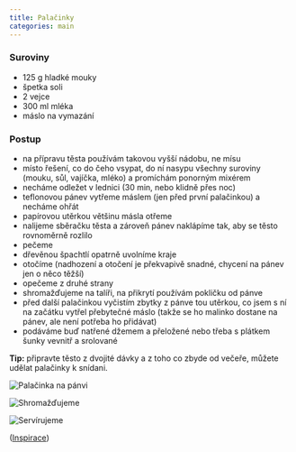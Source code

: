 ```yaml
---
title: Palačinky
categories: main
---
```


### Suroviny
- 125 g hladké mouky
- špetka soli
- 2 vejce
- 300 ml mléka
- máslo na vymazání

### Postup
- na přípravu těsta používám takovou vyšší nádobu, ne mísu
- místo řešení, co do čeho vsypat, do ní nasypu všechny suroviny (mouku, sůl, vajíčka, mléko) a promíchám ponorným mixérem
- necháme odležet v lednici (30 min, nebo klidně přes noc)
- teflonovou pánev vytřeme máslem (jen před první palačinkou) a necháme ohřát
- papírovou utěrkou většinu másla otřeme
- nalijeme sběračku těsta a zároveň pánev naklápíme tak, aby se těsto rovnoměrně rozlilo
- pečeme
- dřevěnou špachtlí opatrně uvolníme kraje
- otočíme (nadhození a otočení je překvapivě snadné, chycení na pánev jen o něco těžší)
- opečeme z druhé strany
- shromažďujeme na talíři, na přikrytí používám pokličku od pánve
- před další palačinkou vyčistím zbytky z pánve tou utěrkou, co jsem s ní na začátku vytřel přebytečné máslo (takže se ho malinko dostane na pánev, ale není potřeba ho přidávat)
- podáváme buď natřené džemem a přeložené nebo třeba s plátkem šunky vevnitř a srolované 

**Tip:** připravte těsto z dvojité dávky a z toho co zbyde od večeře, můžete udělat palačinky k snídani.

![Palačinka na pánvi](/fotky/palacinky-1.jpg)

![Shromažďujeme](/fotky/palacinky-2.jpg)

![Servírujeme](/fotky/palacinky-3.jpg)

([Inspirace](https://www.kucharkaprodceru.cz/palacinky-recept/))
